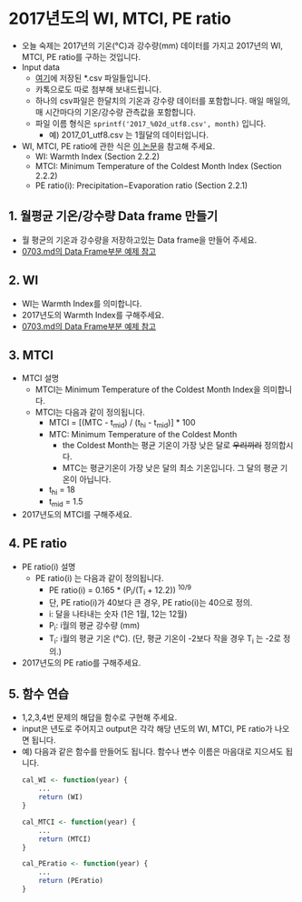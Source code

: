 # 2017년도의 WI, MTCI, PE ratio
- 오늘 숙제는 2017년의 기온(°C)과 강수량(mm) 데이터를 가지고 2017년의 WI, MTCI, PE ratio를 구하는 것입니다.
- Input data
    - [여기](https://github.com/haekyu/Jiyeon/tree/master/0703/2017-temp-prec/utf8)에 저장된 \*.csv 파일들입니다.
    - 카톡으로도 따로 첨부해 보내드립니다.
    - 하나의 csv파일은 한달치의 기온과 강수량 데이터를 포함합니다. 매일 매일의, 매 시간마다의 기온/강수량 관측값을 포함합니다.
    - 파일 이름 형식은 `sprintf('2017_%02d_utf8.csv', month)` 입니다.
        - 예) 2017_01_utf8.csv 는 1월달의 데이터입니다.
- WI, MTCI, PE ratio에 관한 식은 [이 논문](https://github.com/haekyu/Jiyeon/blob/master/0703/Predicting%20forest%20cover%20changes%20in%20future%20climate%20using%20hydrological%20and%20thermal%20indices%20in%20South%20Korea.pdf)을 참고해 주세요.
    - WI: Warmth Index (Section 2.2.2)
    - MTCI: Minimum Temperature of the Coldest Month Index (Section 2.2.2)
    - PE ratio(i): Precipitation−Evaporation ratio (Section 2.2.1)

## 1. 월평균 기온/강수량 Data frame 만들기
- 월 평균의 기온과 강수량을 저장하고있는 Data frame을 만들어 주세요.
- [0703.md의 Data Frame부분 예제 참고](https://github.com/haekyu/Jiyeon/blob/master/0703/0703.md)

## 2. WI
- WI는 Warmth Index를 의미합니다.
- 2017년도의 Warmth Index를 구해주세요.
- [0703.md의 Data Frame부분 예제 참고](https://github.com/haekyu/Jiyeon/blob/master/0703/0703.md)

## 3. MTCI
- MTCI 설명
    - MTCI는 Minimum Temperature of the Coldest Month Index을 의미합니다.
    - MTCI는 다음과 같이 정의됩니다.
        - MTCI = [(MTC - t<sub>mid</sub>) / (t<sub>hi</sub> - t<sub>mid</sub>)] * 100
        - MTC: Minimum Temperature of the Coldest Month
            - the Coldest Month는 평균 기온이 가장 낮은 달로 ~~우리끼리~~ 정의합시다.
            - MTC는 평균기온이 가장 낮은 달의 최소 기온입니다. 그 달의 평균 기온이 아닙니다.
        - t<sub>hi</sub> = 18
        - t<sub>mid</sub> = 1.5
- 2017년도의 MTCI를 구해주세요.

## 4. PE ratio
- PE ratio(i) 설명
    - PE ratio(i) 는 다음과 같이 정의됩니다.
        - PE ratio(i) = 0.165 * (P<sub>i</sub>/(T<sub>i</sub> + 12.2)) <sup>10/9</sup>
        - 단, PE ratio(i)가 40보다 큰 경우, PE ratio(i)는 40으로 정의.
        - i: 달을 나타내는 숫자 (1은 1월, 12는 12월)
        - P<sub>i</sub>: i월의 평균 강수량 (mm)
        - T<sub>i</sub>: i월의 평균 기온 (°C). (단, 평균 기온이 -2보다 작을 경우 T<sub>i</sub> 는 -2로 정의.)
- 2017년도의 PE ratio를 구해주세요.

## 5. 함수 연습
- 1,2,3,4번 문제의 해답을 함수로 구현해 주세요.
- input은 년도로 주어지고 output은 각각 해당 년도의 WI, MTCI, PE ratio가 나오면 됩니다.
- 예) 다음과 같은 함수를 만들어도 됩니다. 함수나 변수 이름은 마음대로 지으셔도 됩니다.
    ```R
    cal_WI <- function(year) {
        ...
        return (WI)
    }

    cal_MTCI <- function(year) {
        ...
        return (MTCI)
    }

    cal_PEratio <- function(year) {
        ...
        return (PEratio)
    }

    ```
